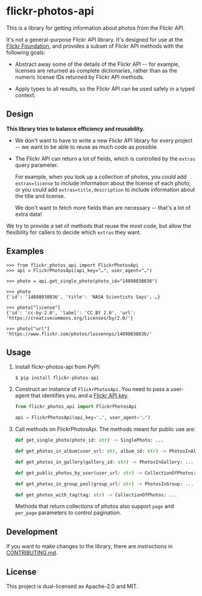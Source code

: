 # flickr-photos-api

This is a library for getting information about photos from the Flickr API.

It's not a general-purpose Flickr API library.
It's designed for use at the [Flickr Foundation], and provides a subset of Flickr API methods with the following goals:

*   Abstract away some of the details of the Flickr API -- for example, licenses are returned as complete dictionaries, rather than as the numeric license IDs returned by Flickr API methods.

*   Apply types to all results, so the Flickr API can be used safely in a typed context.

[Flickr Foundation]: https://www.flickr.org/

## Design

**This library tries to balance efficiency and reusability.**

*   We don't want to have to write a new Flickr API library for every project -- we want to be able to reuse as much code as possible.

*   The Flickr API can return a lot of fields, which is controlled by the `extras` query parameter.

    For example, when you look up a collection of photos, you could add `extras=license` to include information about the license of each photo; or you could add `extras=title,description` to include information about the title and license.
    
    We don't want to fetch more fields than are necessary -- that's a lot of extra data!

We try to provide a set of methods that reuse the most code, but allow the flexibility for callers to decide which `extras` they want.

## Examples

```console
>>> from flickr_photos_api import FlickrPhotosApi
>>> api = FlickrPhotosApi(api_key="…", user_agent="…")

>>> photo = api.get_single_photo(photo_id="14898030836")

>>> photo
{'id': '14898030836', 'title': 'NASA Scientists Says', …}

>>> photo["license"]
{'id': 'cc-by-2.0', 'label': 'CC BY 2.0', 'url': 'https://creativecommons.org/licenses/by/2.0/'}

>>> photo["url"]
'https://www.flickr.com/photos/lassennps/14898030836/'
```

## Usage

1.  Install flickr-photos-api from PyPI:

    ```console
    $ pip install flickr-photos-api
    ```

2.  Construct an instance of `FlickrPhotosApi`.
    You need to pass a user-agent that identifies you, and a [Flickr API key][key].

    ```python
    from flickr_photos_api import FlickrPhotosApi

    api = FlickrPhotosApi(api_key="…", user_agent="…")
    ```

3.  Call methods on FlickrPhotosApi.
    The methods meant for public use are:

    ```python
    def get_single_photo(photo_id: str) -> SinglePhoto: ...

    def get_photos_in_album(user_url: str, album_id: str) -> PhotosInAlbum: ...

    def get_photos_in_gallery(gallery_id: str) -> PhotosInGallery: ...

    def get_public_photos_by_user(user_url: str) -> CollectionOfPhotos: ...

    def get_photos_in_group_pool(group_url: str) -> PhotosInGroup: ...

    def get_photos_with_tag(tag: str) -> CollectionOfPhotos: ...
    ```

    Methods that return collections of photos also support `page` and `per_page` parameters to control pagination.

[key]: https://www.flickr.com/services/api/misc.api_keys.html

## Development

If you want to make changes to the library, there are instructions in [CONTRIBUTING.md](./CONTRIBUTING.md).

## License

This project is dual-licensed as Apache-2.0 and MIT.
